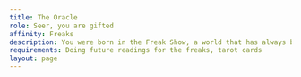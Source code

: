 ```yaml
---
title: The Oracle
role: Seer, you are gifted
affinity: Freaks
description: You were born in the Freak Show, a world that has always been very supportive and friendly. But it is hard for folk to trust you because you can see the outcome of all possible futures. There is no way to trick you. Sometimes you are confused by the threads of fate, but usually your visions are strong and vivid and there is no escape from the destiny your foretell.
requirements: Doing future readings for the freaks, tarot cards
layout: page
---
```

